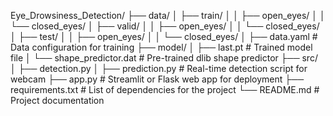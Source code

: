 Eye_Drowsiness_Detection/
├── data/
│   ├── train/
│   │   ├── open_eyes/
│   │   └── closed_eyes/
│   ├── valid/
│   │   ├── open_eyes/
│   │   └── closed_eyes/
│   ├── test/
│   │   ├── open_eyes/
│   │   └── closed_eyes/
│   ├── data.yaml  # Data configuration for training
├── model/
│   ├── last.pt   # Trained model file
│   └── shape_predictor.dat  # Pre-trained dlib shape predictor
├── src/
│   ├── detection.py 
│   ├── prediction.py  # Real-time detection script for webcam
├── app.py  # Streamlit or Flask web app for deployment
├── requirements.txt  # List of dependencies for the project
└── README.md  # Project documentation
